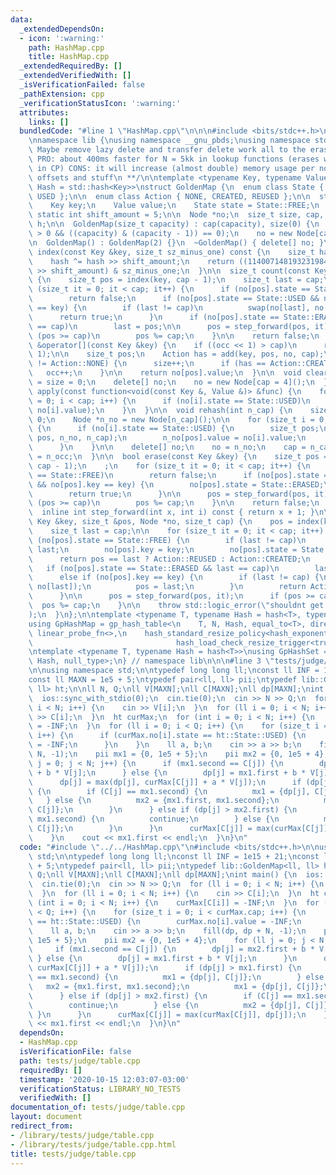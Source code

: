 ```yaml
---
data:
  _extendedDependsOn:
  - icon: ':warning:'
    path: HashMap.cpp
    title: HashMap.cpp
  _extendedRequiredBy: []
  _extendedVerifiedWith: []
  _isVerificationFailed: false
  _pathExtension: cpp
  _verificationStatusIcon: ':warning:'
  attributes:
    links: []
  bundledCode: "#line 1 \"HashMap.cpp\"\n\n\n#include <bits/stdc++.h>\n#include <ext/pb_ds/assoc_container.hpp>\n\
    \nnamespace lib {\nusing namespace __gnu_pbds;\nusing namespace std;\n\n/* 1.\
    \ Maybe remove lazy delete and transfer delete work all to the erase\n *function\
    \ PRO: about 400ms faster for N = 5kk in lookup functions (erases will\n *be rare\
    \ in CP) CONS: it will increase (almost double) memory usage per node to\n *keep\
    \ offsets and stuff\n **/\n\ntemplate <typename Key, typename Value, typename\
    \ Hash = std::hash<Key>>\nstruct GoldenMap {\n  enum class State { FREE, ERASED,\
    \ USED };\n\n  enum class Action { NONE, CREATED, REUSED };\n\n  struct Node {\n\
    \    Key key;\n    Value value;\n    State state = State::FREE;\n  };\n\n  const\
    \ static int shift_amount = 5;\n\n  Node *no;\n  size_t size, cap, occ;\n  Hash\
    \ h;\n\n  GoldenMap(size_t capacity) : cap(capacity), size(0) {\n    assert(capacity\
    \ > 0 && ((capacity) & (capacity - 1)) == 0);\n    no = new Node[cap]();\n  }\n\
    \n  GoldenMap() : GoldenMap(2) {}\n  ~GoldenMap() { delete[] no; }\n\n  size_t\
    \ index(const Key &key, size_t sz_minus_one) const {\n    size_t hash = h(key);\n\
    \    hash ^= hash >> shift_amount;\n    return ((11400714819323198485llu * hash)\
    \ >> shift_amount) & sz_minus_one;\n  }\n\n  size_t count(const Key &key) const\
    \ {\n    size_t pos = index(key, cap - 1);\n    size_t last = cap;\n\n    for\
    \ (size_t it = 0; it < cap; it++) {\n      if (no[pos].state == State::FREE)\n\
    \        return false;\n      if (no[pos].state == State::USED && no[pos].key\
    \ == key) {\n        if (last != cap)\n          swap(no[last], no[pos]);\n  \
    \      return true;\n      }\n      if (no[pos].state == State::ERASED && last\
    \ == cap)\n        last = pos;\n\n      pos = step_forward(pos, it);\n      if\
    \ (pos >= cap)\n        pos %= cap;\n    }\n\n    return false;\n  }\n\n  Value\
    \ &operator[](const Key &key) {\n    if ((occ << 1) > cap)\n      rehash(cap <<\
    \ 1);\n\n    size_t pos;\n    Action has = add(key, pos, no, cap);\n    if (has\
    \ != Action::NONE) {\n      size++;\n      if (has == Action::CREATED)\n     \
    \   occ++;\n    }\n\n    return no[pos].value;\n  }\n\n  void clear() {\n    occ\
    \ = size = 0;\n    delete[] no;\n    no = new Node[cap = 4]();\n  }\n\n  void\
    \ apply(const function<void(const Key &, Value &)> &func) {\n    for (size_t i\
    \ = 0; i < cap; i++) {\n      if (no[i].state == State::USED)\n        func(no[i].key,\
    \ no[i].value);\n    }\n  }\n\n  void rehash(int n_cap) {\n    size_t n_occ =\
    \ 0;\n    Node *n_no = new Node[n_cap]();\n\n    for (size_t i = 0; i < cap; i++)\
    \ {\n      if (no[i].state == State::USED) {\n        size_t pos;\n        add(no[i].key,\
    \ pos, n_no, n_cap);\n        n_no[pos].value = no[i].value;\n        n_occ++;\n\
    \      }\n    }\n\n    delete[] no;\n    no = n_no;\n    cap = n_cap;\n    occ\
    \ = n_occ;\n  }\n\n  bool erase(const Key &key) {\n    size_t pos = index(key,\
    \ cap - 1);\n    ;\n    for (size_t it = 0; it < cap; it++) {\n      if (no[pos].state\
    \ == State::FREE)\n        return false;\n      if (no[pos].state == State::USED\
    \ && no[pos].key == key) {\n        no[pos].state = State::ERASED;\n        size--;\n\
    \        return true;\n      }\n\n      pos = step_forward(pos, it);\n      if\
    \ (pos >= cap)\n        pos %= cap;\n    }\n\n    return false;\n  }\n\nprivate:\n\
    \  inline int step_forward(int x, int i) const { return x + 1; }\n\n  Action add(const\
    \ Key &key, size_t &pos, Node *no, size_t cap) {\n    pos = index(key, cap - 1);\n\
    \    size_t last = cap;\n\n    for (size_t it = 0; it < cap; it++) {\n      if\
    \ (no[pos].state == State::FREE) {\n        if (last != cap)\n          pos =\
    \ last;\n        no[pos].key = key;\n        no[pos].state = State::USED;\n  \
    \      return pos == last ? Action::REUSED : Action::CREATED;\n      }\n\n   \
    \   if (no[pos].state == State::ERASED && last == cap)\n        last = pos;\n\
    \      else if (no[pos].key == key) {\n        if (last != cap) {\n          swap(no[pos],\
    \ no[last]);\n          pos = last;\n        }\n        return Action::NONE;\n\
    \      }\n\n      pos = step_forward(pos, it);\n      if (pos >= cap)\n      \
    \  pos %= cap;\n    }\n\n    throw std::logic_error(\"shouldnt get here in add()\"\
    );\n  }\n};\n\ntemplate <typename T, typename Hash = hash<T>, typename N = T>\n\
    using GpHashMap = gp_hash_table<\n    T, N, Hash, equal_to<T>, direct_mask_range_hashing<T>,\
    \ linear_probe_fn<>,\n    hash_standard_resize_policy<hash_exponential_size_policy<>,\n\
    \                                hash_load_check_resize_trigger<true>, true>>;\n\
    \ntemplate <typename T, typename Hash = hash<T>>\nusing GpHashSet = GpHashMap<T,\
    \ Hash, null_type>;\n} // namespace lib\n\n\n#line 3 \"tests/judge/table.cpp\"\
    \n\nusing namespace std;\n\ntypedef long long ll;\nconst ll INF = 1e15 + 21;\n\
    const ll MAXN = 1e5 + 5;\ntypedef pair<ll, ll> pii;\ntypedef lib::GoldenMap<ll,\
    \ ll> ht;\n\nll N, Q;\nll V[MAXN];\nll C[MAXN];\nll dp[MAXN];\nint main() {\n\
    \  ios::sync_with_stdio(0);\n  cin.tie(0);\n  cin >> N >> Q;\n  for (ll i = 0;\
    \ i < N; i++) {\n    cin >> V[i];\n  }\n  for (ll i = 0; i < N; i++) {\n    cin\
    \ >> C[i];\n  }\n  ht curMax;\n  for (int i = 0; i < N; i++) {\n    curMax[C[i]]\
    \ = -INF;\n  }\n  for (ll i = 0; i < Q; i++) {\n    for (size_t i = 0; i < curMax.cap;\
    \ i++) {\n      if (curMax.no[i].state == ht::State::USED) {\n        curMax.no[i].value\
    \ = -INF;\n      }\n    }\n    ll a, b;\n    cin >> a >> b;\n    fill(dp, dp +\
    \ N, -1);\n    pii mx1 = {0, 1e5 + 5};\n    pii mx2 = {0, 1e5 + 4};\n    for (ll\
    \ j = 0; j < N; j++) {\n      if (mx1.second == C[j]) {\n        dp[j] = mx2.first\
    \ + b * V[j];\n      } else {\n        dp[j] = mx1.first + b * V[j];\n      }\n\
    \      dp[j] = max(dp[j], curMax[C[j]] + a * V[j]);\n      if (dp[j] > mx1.first)\
    \ {\n        if (C[j] == mx1.second) {\n          mx1 = {dp[j], C[j]};\n     \
    \   } else {\n          mx2 = {mx1.first, mx1.second};\n          mx1 = {dp[j],\
    \ C[j]};\n        }\n      } else if (dp[j] > mx2.first) {\n        if (C[j] ==\
    \ mx1.second) {\n          continue;\n        } else {\n          mx2 = {dp[j],\
    \ C[j]};\n        }\n      }\n      curMax[C[j]] = max(curMax[C[j]], dp[j]);\n\
    \    }\n    cout << mx1.first << endl;\n  }\n}\n"
  code: "#include \"../../HashMap.cpp\"\n#include <bits/stdc++.h>\n\nusing namespace\
    \ std;\n\ntypedef long long ll;\nconst ll INF = 1e15 + 21;\nconst ll MAXN = 1e5\
    \ + 5;\ntypedef pair<ll, ll> pii;\ntypedef lib::GoldenMap<ll, ll> ht;\n\nll N,\
    \ Q;\nll V[MAXN];\nll C[MAXN];\nll dp[MAXN];\nint main() {\n  ios::sync_with_stdio(0);\n\
    \  cin.tie(0);\n  cin >> N >> Q;\n  for (ll i = 0; i < N; i++) {\n    cin >> V[i];\n\
    \  }\n  for (ll i = 0; i < N; i++) {\n    cin >> C[i];\n  }\n  ht curMax;\n  for\
    \ (int i = 0; i < N; i++) {\n    curMax[C[i]] = -INF;\n  }\n  for (ll i = 0; i\
    \ < Q; i++) {\n    for (size_t i = 0; i < curMax.cap; i++) {\n      if (curMax.no[i].state\
    \ == ht::State::USED) {\n        curMax.no[i].value = -INF;\n      }\n    }\n\
    \    ll a, b;\n    cin >> a >> b;\n    fill(dp, dp + N, -1);\n    pii mx1 = {0,\
    \ 1e5 + 5};\n    pii mx2 = {0, 1e5 + 4};\n    for (ll j = 0; j < N; j++) {\n \
    \     if (mx1.second == C[j]) {\n        dp[j] = mx2.first + b * V[j];\n     \
    \ } else {\n        dp[j] = mx1.first + b * V[j];\n      }\n      dp[j] = max(dp[j],\
    \ curMax[C[j]] + a * V[j]);\n      if (dp[j] > mx1.first) {\n        if (C[j]\
    \ == mx1.second) {\n          mx1 = {dp[j], C[j]};\n        } else {\n       \
    \   mx2 = {mx1.first, mx1.second};\n          mx1 = {dp[j], C[j]};\n        }\n\
    \      } else if (dp[j] > mx2.first) {\n        if (C[j] == mx1.second) {\n  \
    \        continue;\n        } else {\n          mx2 = {dp[j], C[j]};\n       \
    \ }\n      }\n      curMax[C[j]] = max(curMax[C[j]], dp[j]);\n    }\n    cout\
    \ << mx1.first << endl;\n  }\n}\n"
  dependsOn:
  - HashMap.cpp
  isVerificationFile: false
  path: tests/judge/table.cpp
  requiredBy: []
  timestamp: '2020-10-15 12:03:07-03:00'
  verificationStatus: LIBRARY_NO_TESTS
  verifiedWith: []
documentation_of: tests/judge/table.cpp
layout: document
redirect_from:
- /library/tests/judge/table.cpp
- /library/tests/judge/table.cpp.html
title: tests/judge/table.cpp
---
```

